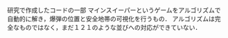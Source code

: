 研究で作成したコードの一部
マインスイーパーというゲームをアルゴリズムで自動的に解き，爆弾の位置と安全地帯の可視化を行うもの．
アルゴリズムは完全なものではなく，まだ１２１のような並びへの対応ができていない．
